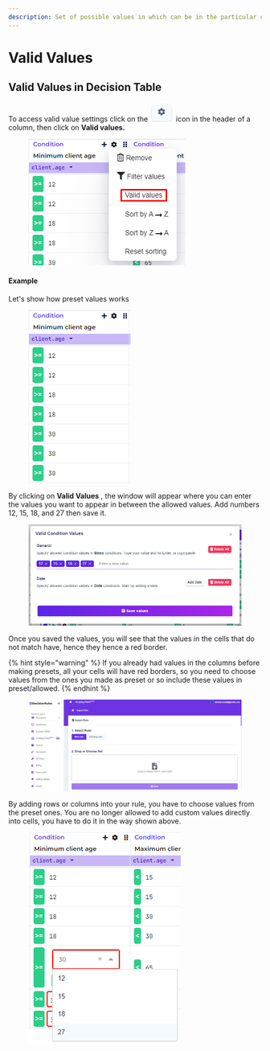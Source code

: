 ```yaml
---
description: Set of possible values in which can be in the particular columns
---
```


# Valid Values

## Valid Values in Decision Table

To access valid value settings click on the <img src="../../.gitbook/assets/image (161) (1) (1) (1).png" alt="" data-size="line"> icon in the header of a column, then click on **Valid values.**

<figure><img src="../../.gitbook/assets/image (219).png" alt=""><figcaption></figcaption></figure>

#### Example

Let's show how preset values works

<figure><img src="../../.gitbook/assets/image (161) (2).png" alt=""><figcaption></figcaption></figure>

By clicking on **Valid Values** , the window will appear where you can enter the values you want to appear in between the allowed values. Add numbers 12, 15, 18, and 27 then save it.

<figure><img src="../../.gitbook/assets/image (260).png" alt=""><figcaption></figcaption></figure>

Once you saved the values, you will see that the values in the cells that do not match have, hence they hence a red border.&#x20;

{% hint style="warning" %}
If you already had values in the columns before making presets, all your cells will have red borders, so you need to choose values from the ones you made as preset or so include these values in preset/allowed.
{% endhint %}

<figure><img src="../../.gitbook/assets/image (92).png" alt=""><figcaption></figcaption></figure>

By adding rows or columns into your rule, you have to choose values from the preset ones. You are no longer allowed to add custom values directly into cells, you have to do it in the way shown above.

<figure><img src="../../.gitbook/assets/image (183).png" alt=""><figcaption></figcaption></figure>
